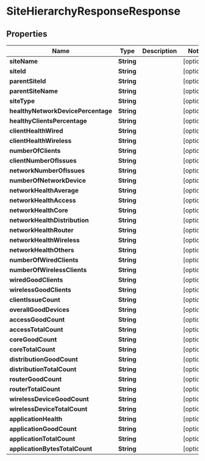 
# SiteHierarchyResponseResponse

## Properties
Name | Type | Description | Notes
------------ | ------------- | ------------- | -------------
**siteName** | **String** |  |  [optional]
**siteId** | **String** |  |  [optional]
**parentSiteId** | **String** |  |  [optional]
**parentSiteName** | **String** |  |  [optional]
**siteType** | **String** |  |  [optional]
**healthyNetworkDevicePercentage** | **String** |  |  [optional]
**healthyClientsPercentage** | **String** |  |  [optional]
**clientHealthWired** | **String** |  |  [optional]
**clientHealthWireless** | **String** |  |  [optional]
**numberOfClients** | **String** |  |  [optional]
**clientNumberOfIssues** | **String** |  |  [optional]
**networkNumberOfIssues** | **String** |  |  [optional]
**numberOfNetworkDevice** | **String** |  |  [optional]
**networkHealthAverage** | **String** |  |  [optional]
**networkHealthAccess** | **String** |  |  [optional]
**networkHealthCore** | **String** |  |  [optional]
**networkHealthDistribution** | **String** |  |  [optional]
**networkHealthRouter** | **String** |  |  [optional]
**networkHealthWireless** | **String** |  |  [optional]
**networkHealthOthers** | **String** |  |  [optional]
**numberOfWiredClients** | **String** |  |  [optional]
**numberOfWirelessClients** | **String** |  |  [optional]
**wiredGoodClients** | **String** |  |  [optional]
**wirelessGoodClients** | **String** |  |  [optional]
**clientIssueCount** | **String** |  |  [optional]
**overallGoodDevices** | **String** |  |  [optional]
**accessGoodCount** | **String** |  |  [optional]
**accessTotalCount** | **String** |  |  [optional]
**coreGoodCount** | **String** |  |  [optional]
**coreTotalCount** | **String** |  |  [optional]
**distributionGoodCount** | **String** |  |  [optional]
**distributionTotalCount** | **String** |  |  [optional]
**routerGoodCount** | **String** |  |  [optional]
**routerTotalCount** | **String** |  |  [optional]
**wirelessDeviceGoodCount** | **String** |  |  [optional]
**wirelessDeviceTotalCount** | **String** |  |  [optional]
**applicationHealth** | **String** |  |  [optional]
**applicationGoodCount** | **String** |  |  [optional]
**applicationTotalCount** | **String** |  |  [optional]
**applicationBytesTotalCount** | **String** |  |  [optional]




